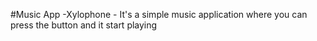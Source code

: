  #Music App -Xylophone - It's a simple music application where you can press the button and it start playing  
